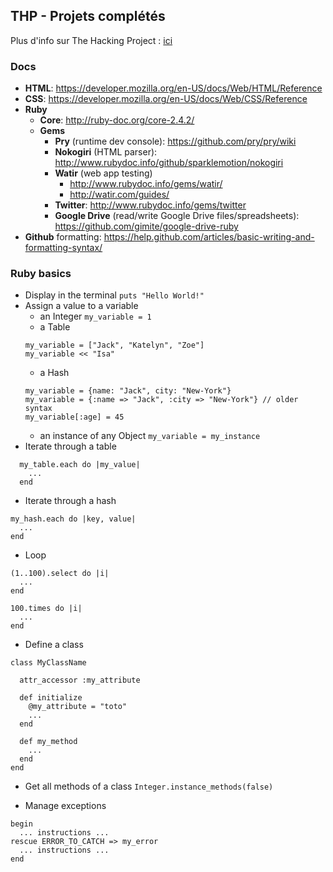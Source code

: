 ## THP - Projets complétés

Plus d'info sur The Hacking Project : [ici](http://www.thehackingproject.org/)

### Docs

- **HTML**: https://developer.mozilla.org/en-US/docs/Web/HTML/Reference
- **CSS**: https://developer.mozilla.org/en-US/docs/Web/CSS/Reference
- **Ruby**
  - **Core**: http://ruby-doc.org/core-2.4.2/
  - **Gems**
    - **Pry** (runtime dev console): https://github.com/pry/pry/wiki
    - **Nokogiri** (HTML parser): http://www.rubydoc.info/github/sparklemotion/nokogiri
    - **Watir** (web app testing)
      - http://www.rubydoc.info/gems/watir/
      - http://watir.com/guides/
    - **Twitter**: http://www.rubydoc.info/gems/twitter
    - **Google Drive** (read/write Google Drive files/spreadsheets): https://github.com/gimite/google-drive-ruby
- **Github** formatting: https://help.github.com/articles/basic-writing-and-formatting-syntax/

### Ruby basics
- Display in the terminal
`puts "Hello World!"`
- Assign a value to a variable
  - an Integer `my_variable = 1`
  - a Table
  ```
  my_variable = ["Jack", "Katelyn", "Zoe"]
  my_variable << "Isa"
  ```
  - a Hash
  ```
  my_variable = {name: "Jack", city: "New-York"}
  my_variable = {:name => "Jack", :city => "New-York"} // older syntax
  my_variable[:age] = 45
  ```
  - an instance of any Object `my_variable = my_instance`
- Iterate through a table
```
  my_table.each do |my_value|
    ...
  end
```
- Iterate through a hash
```
my_hash.each do |key, value|
  ...
end
```

- Loop
```
(1..100).select do |i|
  ...
end
```

```
100.times do |i|
  ...
end
```

- Define a class
```
class MyClassName

  attr_accessor :my_attribute

  def initialize
    @my_attribute = "toto"
    ...
  end
  
  def my_method
    ...
  end
end
```

- Get all methods of a class
`Integer.instance_methods(false)`

- Manage exceptions
```
begin
  ... instructions ...
rescue ERROR_TO_CATCH => my_error
  ... instructions ...
end
```
